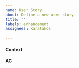 ```yaml
---
name: User Story
about: Define a new user story
title: ''
labels: enhancement
assignees: Karatakos

---
```


#### Context

#### AC
